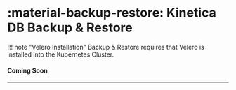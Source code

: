 # :material-backup-restore: Kinetica DB Backup & Restore

!!! note "Velero Installation"
    Backup & Restore requires that Velero
    is installed into the Kubernetes Cluster.

#### Coming Soon

---
